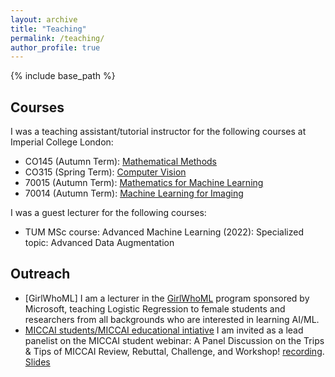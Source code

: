 ```yaml
---
layout: archive
title: "Teaching"
permalink: /teaching/
author_profile: true
---
```

{% include base_path %}

Courses
-------

I was a teaching assistant/tutorial instructor for the following courses at Imperial College London:
* CO145 (Autumn Term): [Mathematical Methods](https://www.imperial.ac.uk/computing/current-students/courses/40016/)
* CO315 (Spring Term): [Computer Vision](https://www.imperial.ac.uk/computing/current-students/courses/70058/)
* 70015 (Autumn Term): [Mathematics for Machine Learning ](https://www.imperial.ac.uk/computing/current-students/courses/70015/)
* 70014 (Autumn Term): [Machine Learning for Imaging](https://www.imperial.ac.uk/computing/current-students/courses/70014/)

I was a guest lecturer for the following courses:
* TUM MSc course: Advanced Machine Learning (2022): Specialized topic: Advanced Data Augmentation

Outreach
--------

- [GirlWhoML] I am a lecturer in the [GirlWhoML](https://girlswhoml.com/) program sponsored by Microsoft, teaching Logistic Regression to female students and researchers from all backgrounds who are interested in learning AI/ML.
- [MICCAI students/MICCAI educational intiative](https://miccai-sb.github.io/index.html)  I am invited as a lead panelist on the MICCAI student webinar: A Panel Discussion on the Trips & Tips of MICCAI Review, Rebuttal, Challenge, and Workshop! [recording](https://youtube.com/playlist?list=PLc4GZu166CDWP3Al45qWGEYHsjDk3CJDq). [Slides](https://slideshare.net/slideshow/chen-cherise-chen-tips-and-tricks-for-miccai-review/267129348)
